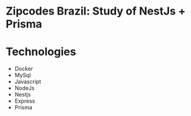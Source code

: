 # Zipcodes Brazil: Study of NestJs + Prisma

# Technologies
- Docker
- MySql
- Javascript
- NodeJs
- Nestjs
- Express
- Prisma